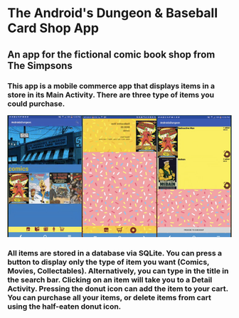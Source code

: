 # The Android's Dungeon & Baseball Card Shop App
<h2>An app for the fictional comic book shop from The Simpsons</h2>
<h3>This app is a mobile commerce app that displays items in a store in its Main Activity.
There are three type of items you could purchase.</h3>

![Alt text](new_pics/simpsons_app_pics.jpg)

<h3>
All items are stored in a database via SQLite. You can press a button to display only the type of item you want (Comics, Movies, Collectables). 
Alternatively, you can type in the title in the search bar. Clicking on an item will take you to a Detail Activity. 
Pressing the donut icon can add the item to your cart. You can purchase all your items, or delete items from cart
using the half-eaten donut icon.
</h3>

